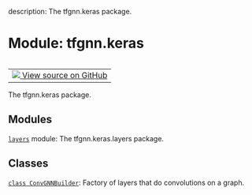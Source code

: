 description: The tfgnn.keras package.

<div itemscope itemtype="http://developers.google.com/ReferenceObject">
<meta itemprop="name" content="tfgnn.keras" />
<meta itemprop="path" content="Stable" />
</div>

# Module: tfgnn.keras

<!-- Insert buttons and diff -->

<table class="tfo-notebook-buttons tfo-api nocontent" align="left">
<td>
  <a target="_blank" href="https://github.com/tensorflow/gnn/tree/master/tensorflow_gnn/keras/__init__.py">
    <img src="https://www.tensorflow.org/images/GitHub-Mark-32px.png" />
    View source on GitHub
  </a>
</td>
</table>



The tfgnn.keras package.



## Modules

[`layers`](../tfgnn/keras/layers.md) module: The tfgnn.keras.layers package.

## Classes

[`class ConvGNNBuilder`](../tfgnn/keras/ConvGNNBuilder.md): Factory of layers that do convolutions on a graph.

